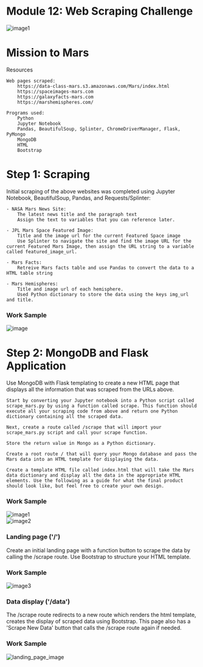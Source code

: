 # Module 12: Web Scraping Challenge 

![image1](./Missions_to_Mars/images/mission_to_mars.png)  

# Mission to Mars 

Resources

    Web pages scraped:
        https://data-class-mars.s3.amazonaws.com/Mars/index.html
        https://spaceimages-mars.com
        https://galaxyfacts-mars.com
        https://marshemispheres.com/

    Programs used:
        Python
        Jupyter Notebook
        Pandas, BeautifulSoup, Splinter, ChromeDriverManager, Flask, PyMongo
        MongoDB
        HTML
        Bootstrap 


# Step 1: Scraping

Initial scraping of the above websites was completed using Jupyter Notebook, BeautifulSoup, Pandas, and Requests/Splinter:

    - NASA Mars News Site:
        The latest news title and the paragraph text
        Assign the text to variables that you can reference later.

    - JPL Mars Space Featured Image:
        Title and the image url for the current Featured Space image
        Use Splinter to navigate the site and find the image URL for the current Featured Mars Image, then assign the URL string to a variable called featured_image_url.

    - Mars Facts:
        Retreive Mars facts table and use Pandas to convert the data to a HTML table string

    - Mars Hemispheres:
        Title and image url of each hemisphere.
        Used Python dictionary to store the data using the keys img_url and title.

### Work Sample
 ![image](./Missions_to_Mars/images/pandas.png)    

#  Step 2: MongoDB and Flask Application

Use MongoDB with Flask templating to create a new HTML page that displays all the information that was scraped from the URLs above.


    Start by converting your Jupyter notebook into a Python script called scrape_mars.py by using a function called scrape. This function should  execute all your scraping code from above and return one Python dictionary containing all the scraped data.

    Next, create a route called /scrape that will import your scrape_mars.py script and call your scrape function.

    Store the return value in Mongo as a Python dictionary.

    Create a root route / that will query your Mongo database and pass the Mars data into an HTML template for displaying the data.

    Create a template HTML file called index.html that will take the Mars data dictionary and display all the data in the appropriate HTML elements. Use the following as a guide for what the final product should look like, but feel free to create your own design.

### Work Sample
![image1](./Missions_to_Mars/images/scrape.png)  
![image2](./Missions_to_Mars/images/mongo.png)

### Landing page ('/')

Create an initial landing page with a function button to scrape the data by calling the /scrape route. Use Bootstrap to structure your HTML template.

### Work Sample
![image3](./Missions_to_Mars/images/index.png)

### Data display ('/data')

The /scrape route redirects to a new route which renders the html template, creates the display of scraped data using Bootstrap. This page also has a 'Scrape New Data' button that calls the /scrape route again if needed.

### Work Sample
![landing_page_image](./Missions_to_Mars/images/landing.png)
